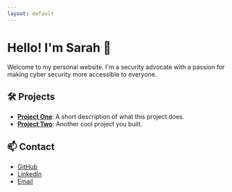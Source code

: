 ```yaml
---
layout: default
---
```


# Hello! I'm Sarah 👋

Welcome to my personal website. I'm a security advocate with a passion for making cyber security more accessible to everyone.

## 🛠 Projects

- [**Project One**](https://github.com/your-username/project-one): A short description of what this project does.
- [**Project Two**](https://github.com/your-username/project-two): Another cool project you built.

## 📫 Contact

- [GitHub](https://github.com/sarah-yo)
- [LinkedIn](https://linkedin.com/in/sarahyo16/)
- [Email](mailto:your.email@example.com)
